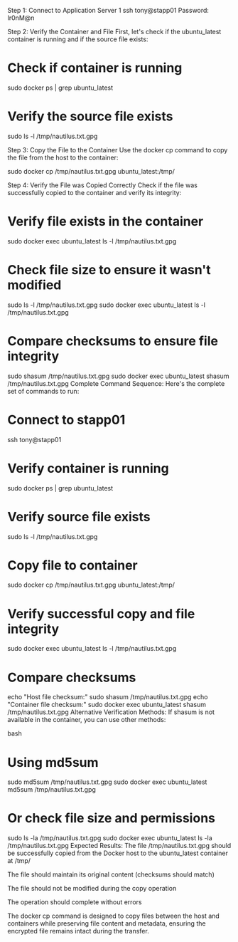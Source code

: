 Step 1: Connect to Application Server 1
ssh tony@stapp01
Password: Ir0nM@n

Step 2: Verify the Container and File
First, let's check if the ubuntu_latest container is running and if the source file exists:

# Check if container is running
sudo docker ps | grep ubuntu_latest

# Verify the source file exists
sudo ls -l /tmp/nautilus.txt.gpg


Step 3: Copy the File to the Container
Use the docker cp command to copy the file from the host to the container:

sudo docker cp /tmp/nautilus.txt.gpg ubuntu_latest:/tmp/


Step 4: Verify the File was Copied Correctly
Check if the file was successfully copied to the container and verify its integrity:

# Verify file exists in the container
sudo docker exec ubuntu_latest ls -l /tmp/nautilus.txt.gpg

# Check file size to ensure it wasn't modified
sudo ls -l /tmp/nautilus.txt.gpg
sudo docker exec ubuntu_latest ls -l /tmp/nautilus.txt.gpg

# Compare checksums to ensure file integrity
sudo shasum /tmp/nautilus.txt.gpg
sudo docker exec ubuntu_latest shasum /tmp/nautilus.txt.gpg
Complete Command Sequence:
Here's the complete set of commands to run:

# Connect to stapp01
ssh tony@stapp01

# Verify container is running
sudo docker ps | grep ubuntu_latest

# Verify source file exists
sudo ls -l /tmp/nautilus.txt.gpg

# Copy file to container
sudo docker cp /tmp/nautilus.txt.gpg ubuntu_latest:/tmp/

# Verify successful copy and file integrity
sudo docker exec ubuntu_latest ls -l /tmp/nautilus.txt.gpg

# Compare checksums
echo "Host file checksum:"
sudo shasum /tmp/nautilus.txt.gpg
echo "Container file checksum:"
sudo docker exec ubuntu_latest shasum /tmp/nautilus.txt.gpg
Alternative Verification Methods:
If shasum is not available in the container, you can use other methods:

bash
# Using md5sum
sudo md5sum /tmp/nautilus.txt.gpg
sudo docker exec ubuntu_latest md5sum /tmp/nautilus.txt.gpg

# Or check file size and permissions
sudo ls -la /tmp/nautilus.txt.gpg
sudo docker exec ubuntu_latest ls -la /tmp/nautilus.txt.gpg
Expected Results:
The file /tmp/nautilus.txt.gpg should be successfully copied from the Docker host to the ubuntu_latest container at /tmp/

The file should maintain its original content (checksums should match)

The file should not be modified during the copy operation

The operation should complete without errors

The docker cp command is designed to copy files between the host and containers while preserving file content and metadata, ensuring the encrypted file remains intact during the transfer.

